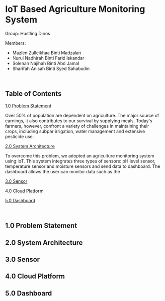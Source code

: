 # IoT Based Agriculture Monitoring System

Group: Hustling Dinos

Members:
-  Mazlen Zulleikhaa Binti Madzalan
- Nurul Nadhirah Binti Farid Iskandar
- Solehah Najihah Binti Abd Jamal
- Sharifah Anisah Binti Syed Sahabudin

<br>

## Table of Contents

[1.0 Problem Statement](#10-problem-statement)

  Over 50% of population are dependent on agriculture. The major source of earnings, it also contributes to our survival by supplying meals. Today's farmers, however, confront a variety of challenges in maintaining their crops, including subpar irrigation, water management and extensive pesticide use.
        

[2.0 System Architecture](#20-system-architecture)

To overcome this problem, we adopted an agriculture monitoring system using IoT.  This system integrates three types of sensors: pH level sensor, temperature sensor and moisture sensors and send data to dashboard. The dashboard allows the user can monitor data such as the

[3.0 Sensor](#30-sensor)

[4.0 Cloud Platform](#40-cloud-platform)

[5.0 Dashboard](#50-dashboard)

<br>

## 1.0 Problem Statement 


## 2.0 System Architecture

## 3.0 Sensor

## 4.0 Cloud Platform

## 5.0 Dashboard

